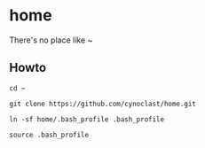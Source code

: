 # home

There's no place like ~

## Howto

`cd ~`

`git clone https://github.com/cynoclast/home.git`

`ln -sf home/.bash_profile .bash_profile`

`source .bash_profile`
